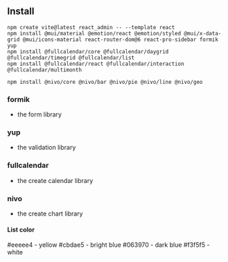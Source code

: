 ## Install
```
npm create vite@latest react_admin -- --template react
npm install @mui/material @emotion/react @emotion/styled @mui/x-data-grid @mui/icons-material react-router-dom@6 react-pro-sidebar formik yup
npm install @fullcalendar/core @fullcalendar/daygrid @fullcalendar/timegrid @fullcalendar/list 
npm install @fullcalendar/react @fullcalendar/interaction @fullcalendar/multimonth

npm install @nivo/core @nivo/bar @nivo/pie @nivo/line @nivo/geo
```

### formik
- the form library 
### yup
- the validation library
### fullcalendar
- the create calendar library
### nivo
- the create chart library


#### List color
#eeeee4 - yellow
#cbdae5 - bright blue 
#063970 - dark blue
#f3f5f5 - white 
